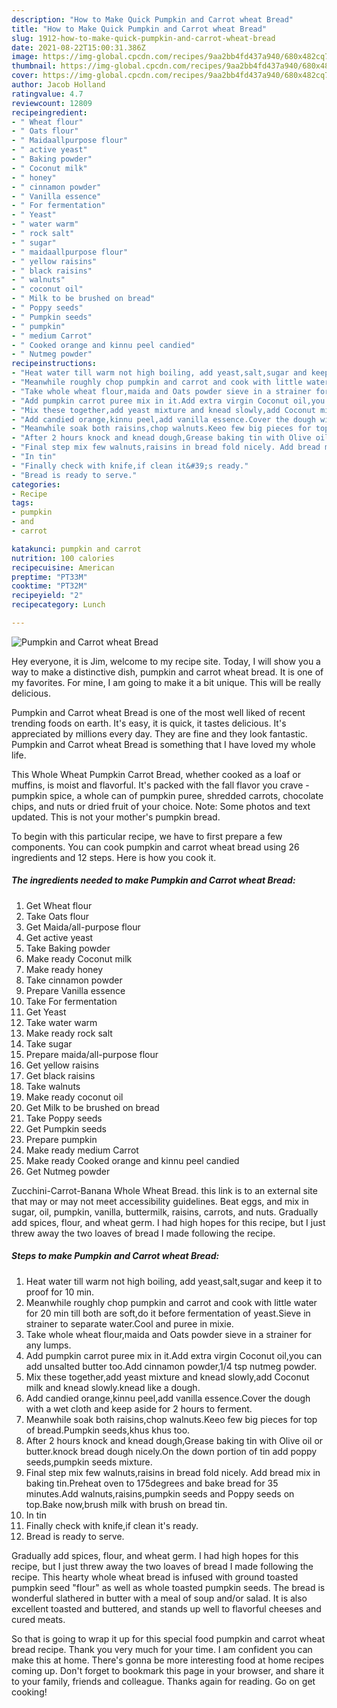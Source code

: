 ```yaml
---
description: "How to Make Quick Pumpkin and Carrot wheat Bread"
title: "How to Make Quick Pumpkin and Carrot wheat Bread"
slug: 1912-how-to-make-quick-pumpkin-and-carrot-wheat-bread
date: 2021-08-22T15:00:31.386Z
image: https://img-global.cpcdn.com/recipes/9aa2bb4fd437a940/680x482cq70/pumpkin-and-carrot-wheat-bread-recipe-main-photo.jpg
thumbnail: https://img-global.cpcdn.com/recipes/9aa2bb4fd437a940/680x482cq70/pumpkin-and-carrot-wheat-bread-recipe-main-photo.jpg
cover: https://img-global.cpcdn.com/recipes/9aa2bb4fd437a940/680x482cq70/pumpkin-and-carrot-wheat-bread-recipe-main-photo.jpg
author: Jacob Holland
ratingvalue: 4.7
reviewcount: 12809
recipeingredient:
- " Wheat flour"
- " Oats flour"
- " Maidaallpurpose flour"
- " active yeast"
- " Baking powder"
- " Coconut milk"
- " honey"
- " cinnamon powder"
- " Vanilla essence"
- " For fermentation"
- " Yeast"
- " water warm"
- " rock salt"
- " sugar"
- " maidaallpurpose flour"
- " yellow raisins"
- " black raisins"
- " walnuts"
- " coconut oil"
- " Milk to be brushed on bread"
- " Poppy seeds"
- " Pumpkin seeds"
- " pumpkin"
- " medium Carrot"
- " Cooked orange and kinnu peel candied"
- " Nutmeg powder"
recipeinstructions:
- "Heat water till warm not high boiling, add yeast,salt,sugar and keep it to proof for 10 min."
- "Meanwhile roughly chop pumpkin and carrot and cook with little water for 20 min till both are soft,do it before fermentation of yeast.Sieve in strainer to separate water.Cool and puree in mixie."
- "Take whole wheat flour,maida and Oats powder sieve in a strainer for any lumps."
- "Add pumpkin carrot puree mix in it.Add extra virgin Coconut oil,you can add unsalted butter too.Add cinnamon powder,1/4 tsp nutmeg powder."
- "Mix these together,add yeast mixture and knead slowly,add Coconut milk and knead slowly.knead like a dough."
- "Add candied orange,kinnu peel,add vanilla essence.Cover the dough with a wet cloth and keep aside for 2 hours to ferment."
- "Meanwhile soak both raisins,chop walnuts.Keeo few big pieces for top of bread.Pumpkin seeds,khus khus too."
- "After 2 hours knock and knead dough,Grease baking tin with Olive oil or butter.knock bread dough nicely.On the down portion of tin add poppy seeds,pumpkin seeds mixture."
- "Final step mix few walnuts,raisins in bread fold nicely. Add bread mix in baking tin.Preheat oven to 175degrees and bake bread for 35 minutes.Add walnuts,raisins,pumpkin seeds and Poppy seeds on top.Bake now,brush milk with brush on bread tin."
- "In tin"
- "Finally check with knife,if clean it&#39;s ready."
- "Bread is ready to serve."
categories:
- Recipe
tags:
- pumpkin
- and
- carrot

katakunci: pumpkin and carrot 
nutrition: 100 calories
recipecuisine: American
preptime: "PT33M"
cooktime: "PT32M"
recipeyield: "2"
recipecategory: Lunch

---
```



![Pumpkin and Carrot wheat Bread](https://img-global.cpcdn.com/recipes/9aa2bb4fd437a940/680x482cq70/pumpkin-and-carrot-wheat-bread-recipe-main-photo.jpg)

Hey everyone, it is Jim, welcome to my recipe site. Today, I will show you a way to make a distinctive dish, pumpkin and carrot wheat bread. It is one of my favorites. For mine, I am going to make it a bit unique. This will be really delicious.

Pumpkin and Carrot wheat Bread is one of the most well liked of recent trending foods on earth. It's easy, it is quick, it tastes delicious. It's appreciated by millions every day. They are fine and they look fantastic. Pumpkin and Carrot wheat Bread is something that I have loved my whole life.

This Whole Wheat Pumpkin Carrot Bread, whether cooked as a loaf or muffins, is moist and flavorful. It&#39;s packed with the fall flavor you crave - pumpkin spice, a whole can of pumpkin puree, shredded carrots, chocolate chips, and nuts or dried fruit of your choice. Note: Some photos and text updated. This is not your mother&#39;s pumpkin bread.


To begin with this particular recipe, we have to first prepare a few components. You can cook pumpkin and carrot wheat bread using 26 ingredients and 12 steps. Here is how you cook it.

<!--inarticleads1-->

##### The ingredients needed to make Pumpkin and Carrot wheat Bread:

1. Get  Wheat flour
1. Take  Oats flour
1. Get  Maida/all-purpose flour
1. Get  active yeast
1. Take  Baking powder
1. Make ready  Coconut milk
1. Make ready  honey
1. Take  cinnamon powder
1. Prepare  Vanilla essence
1. Take  For fermentation
1. Get  Yeast
1. Take  water warm
1. Make ready  rock salt
1. Take  sugar
1. Prepare  maida/all-purpose flour
1. Get  yellow raisins
1. Get  black raisins
1. Take  walnuts
1. Make ready  coconut oil
1. Get  Milk to be brushed on bread
1. Take  Poppy seeds
1. Get  Pumpkin seeds
1. Prepare  pumpkin
1. Make ready  medium Carrot
1. Make ready  Cooked orange and kinnu peel candied
1. Get  Nutmeg powder


Zucchini-Carrot-Banana Whole Wheat Bread. this link is to an external site that may or may not meet accessibility guidelines. Beat eggs, and mix in sugar, oil, pumpkin, vanilla, buttermilk, raisins, carrots, and nuts. Gradually add spices, flour, and wheat germ. I had high hopes for this recipe, but I just threw away the two loaves of bread I made following the recipe. 

<!--inarticleads2-->

##### Steps to make Pumpkin and Carrot wheat Bread:

1. Heat water till warm not high boiling, add yeast,salt,sugar and keep it to proof for 10 min.
1. Meanwhile roughly chop pumpkin and carrot and cook with little water for 20 min till both are soft,do it before fermentation of yeast.Sieve in strainer to separate water.Cool and puree in mixie.
1. Take whole wheat flour,maida and Oats powder sieve in a strainer for any lumps.
1. Add pumpkin carrot puree mix in it.Add extra virgin Coconut oil,you can add unsalted butter too.Add cinnamon powder,1/4 tsp nutmeg powder.
1. Mix these together,add yeast mixture and knead slowly,add Coconut milk and knead slowly.knead like a dough.
1. Add candied orange,kinnu peel,add vanilla essence.Cover the dough with a wet cloth and keep aside for 2 hours to ferment.
1. Meanwhile soak both raisins,chop walnuts.Keeo few big pieces for top of bread.Pumpkin seeds,khus khus too.
1. After 2 hours knock and knead dough,Grease baking tin with Olive oil or butter.knock bread dough nicely.On the down portion of tin add poppy seeds,pumpkin seeds mixture.
1. Final step mix few walnuts,raisins in bread fold nicely. Add bread mix in baking tin.Preheat oven to 175degrees and bake bread for 35 minutes.Add walnuts,raisins,pumpkin seeds and Poppy seeds on top.Bake now,brush milk with brush on bread tin.
1. In tin
1. Finally check with knife,if clean it&#39;s ready.
1. Bread is ready to serve.


Gradually add spices, flour, and wheat germ. I had high hopes for this recipe, but I just threw away the two loaves of bread I made following the recipe. This hearty whole wheat bread is infused with ground toasted pumpkin seed &#34;flour&#34; as well as whole toasted pumpkin seeds. The bread is wonderful slathered in butter with a meal of soup and/or salad. It is also excellent toasted and buttered, and stands up well to flavorful cheeses and cured meats. 

So that is going to wrap it up for this special food pumpkin and carrot wheat bread recipe. Thank you very much for your time. I am confident you can make this at home. There's gonna be more interesting food at home recipes coming up. Don't forget to bookmark this page in your browser, and share it to your family, friends and colleague. Thanks again for reading. Go on get cooking!
